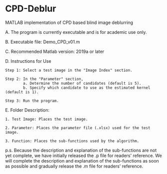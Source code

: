 # CPD-Deblur
MATLAB implementation of CPD based blind image deblurring


A. The program is currently executable and is for academic use only.

B. Executable file: Demo_CPD_v01.m

C. Recommended Matlab version: 2019a or later

D. Instructions for Use

    Step 1: Select a test image in the "Image Index" section.
    
    Step 2: In the "Parameter" section,
            a. Determine the number of candidates (default is 5).
            b. Specify which candidate to use as the estimated kernel (default is 1).

    Step 3: Run the program.

E. Folder Description:

    1. Test Image: Places the test image.
    
    2. Parameter: Places the parameter file (.xlsx) used for the test image.
    
    3. Function: Places the sub-functions used by the algorithm.

p.s. Because the description and explanation of the sub-functions are not yet complete, we have initially released the .p file for readers' reference. 
     We will complete the description and explanation of the sub-functions as soon as possible and gradually release the .m file for readers' reference.
